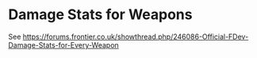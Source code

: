 # Damage Stats for Weapons

See https://forums.frontier.co.uk/showthread.php/246086-Official-FDev-Damage-Stats-for-Every-Weapon
